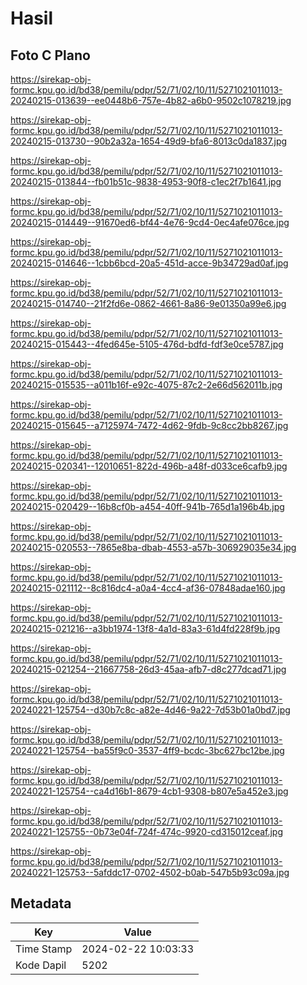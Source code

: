 # Hasil

## Foto C Plano

https://sirekap-obj-formc.kpu.go.id/bd38/pemilu/pdpr/52/71/02/10/11/5271021011013-20240215-013639--ee0448b6-757e-4b82-a6b0-9502c1078219.jpg

https://sirekap-obj-formc.kpu.go.id/bd38/pemilu/pdpr/52/71/02/10/11/5271021011013-20240215-013730--90b2a32a-1654-49d9-bfa6-8013c0da1837.jpg

https://sirekap-obj-formc.kpu.go.id/bd38/pemilu/pdpr/52/71/02/10/11/5271021011013-20240215-013844--fb01b51c-9838-4953-90f8-c1ec2f7b1641.jpg

https://sirekap-obj-formc.kpu.go.id/bd38/pemilu/pdpr/52/71/02/10/11/5271021011013-20240215-014449--91670ed6-bf44-4e76-9cd4-0ec4afe076ce.jpg

https://sirekap-obj-formc.kpu.go.id/bd38/pemilu/pdpr/52/71/02/10/11/5271021011013-20240215-014646--1cbb6bcd-20a5-451d-acce-9b34729ad0af.jpg

https://sirekap-obj-formc.kpu.go.id/bd38/pemilu/pdpr/52/71/02/10/11/5271021011013-20240215-014740--21f2fd6e-0862-4661-8a86-9e01350a99e6.jpg

https://sirekap-obj-formc.kpu.go.id/bd38/pemilu/pdpr/52/71/02/10/11/5271021011013-20240215-015443--4fed645e-5105-476d-bdfd-fdf3e0ce5787.jpg

https://sirekap-obj-formc.kpu.go.id/bd38/pemilu/pdpr/52/71/02/10/11/5271021011013-20240215-015535--a011b16f-e92c-4075-87c2-2e66d562011b.jpg

https://sirekap-obj-formc.kpu.go.id/bd38/pemilu/pdpr/52/71/02/10/11/5271021011013-20240215-015645--a7125974-7472-4d62-9fdb-9c8cc2bb8267.jpg

https://sirekap-obj-formc.kpu.go.id/bd38/pemilu/pdpr/52/71/02/10/11/5271021011013-20240215-020341--12010651-822d-496b-a48f-d033ce6cafb9.jpg

https://sirekap-obj-formc.kpu.go.id/bd38/pemilu/pdpr/52/71/02/10/11/5271021011013-20240215-020429--16b8cf0b-a454-40ff-941b-765d1a196b4b.jpg

https://sirekap-obj-formc.kpu.go.id/bd38/pemilu/pdpr/52/71/02/10/11/5271021011013-20240215-020553--7865e8ba-dbab-4553-a57b-306929035e34.jpg

https://sirekap-obj-formc.kpu.go.id/bd38/pemilu/pdpr/52/71/02/10/11/5271021011013-20240215-021112--8c816dc4-a0a4-4cc4-af36-07848adae160.jpg

https://sirekap-obj-formc.kpu.go.id/bd38/pemilu/pdpr/52/71/02/10/11/5271021011013-20240215-021216--a3bb1974-13f8-4a1d-83a3-61d4fd228f9b.jpg

https://sirekap-obj-formc.kpu.go.id/bd38/pemilu/pdpr/52/71/02/10/11/5271021011013-20240215-021254--21667758-26d3-45aa-afb7-d8c277dcad71.jpg

https://sirekap-obj-formc.kpu.go.id/bd38/pemilu/pdpr/52/71/02/10/11/5271021011013-20240221-125754--d30b7c8c-a82e-4d46-9a22-7d53b01a0bd7.jpg

https://sirekap-obj-formc.kpu.go.id/bd38/pemilu/pdpr/52/71/02/10/11/5271021011013-20240221-125754--ba55f9c0-3537-4ff9-bcdc-3bc627bc12be.jpg

https://sirekap-obj-formc.kpu.go.id/bd38/pemilu/pdpr/52/71/02/10/11/5271021011013-20240221-125754--ca4d16b1-8679-4cb1-9308-b807e5a452e3.jpg

https://sirekap-obj-formc.kpu.go.id/bd38/pemilu/pdpr/52/71/02/10/11/5271021011013-20240221-125755--0b73e04f-724f-474c-9920-cd315012ceaf.jpg

https://sirekap-obj-formc.kpu.go.id/bd38/pemilu/pdpr/52/71/02/10/11/5271021011013-20240221-125753--5afddc17-0702-4502-b0ab-547b5b93c09a.jpg


## Metadata

| Key        | Value               |
| ---------- | ------------------- |
| Time Stamp | 2024-02-22 10:03:33 |
| Kode Dapil | 5202                |



